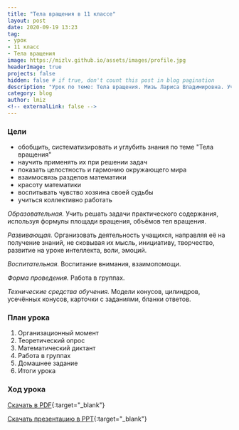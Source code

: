 ```yaml
---
title: "Тела вращения в 11 классе"
layout: post
date: 2020-09-19 13:23
tag: 
- урок
- 11 класс
- Тела вращения
image: https://mizlv.github.io/assets/images/profile.jpg
headerImage: true
projects: false
hidden: false # if true, don't count this post in blog pagination
description: "Урок по теме: Тела вращения. Мизь Лариса Владимировна. Учитель математики высшей категории."
category: blog
author: lmiz
<!-- externalLink: false -->
---
```


### **Цели** 

* обобщить, систематизировать и углубить знания по теме "Тела вращения" 
* научить применять их при решении задач
* показать целостность и гармонию окружающего мира 
* взаимосвязь разделов математики
* красоту математики
* воспитывать чувство хозяина своей судьбы 
* учиться коллективно работать

*Образовательная.* Учить решать задачи практического содержания,  используя формулы  площади вращения, объёмов тел вращения. 

*Развивающая.* Организовать деятельность учащихся, направляя её на получение знаний, не сковывая их мысль, инициативу, творчество, развитие на уроке интеллекта, воли, эмоций. 

*Воспитательная.* Воспитание внимания, взаимопомощи. 

*Форма проведения.* Работа в группах. 

*Технические средства обучения.* Модели конусов, цилиндров, усечённых конусов, карточки с заданиями, бланки ответов. 

### **План урока** 
1.	Организационный момент 
2.	Теоретический опрос 
3.	Математический диктант 
4.	Работа в группах
5.	Домашнее задание 
6.	Итоги урока

### **Ход урока**

[Cкачать в PDF](https://mizlv.github.io/assets/pdf/tela-vrascheniya-hod-uroka.pdf){:target="_blank"}

[Cкачать презентацию в PPT](https://mizlv.github.io/assets/ppt/tela-vras.pptx){:target="_blank"}
